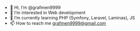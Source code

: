 - 👋 Hi, I’m @grafmen9999
- 👀 I’m interested in Web development
- 🌱 I’m currently learning PHP (Symfony, Laravel, Laminas), JS
- 📫 How to reach me grafmen9999@gmail.com

<!---
grafmen9999/grafmen9999 is a ✨ special ✨ repository because its `README.md` (this file) appears on your GitHub profile.
You can click the Preview link to take a look at your changes.
--->
